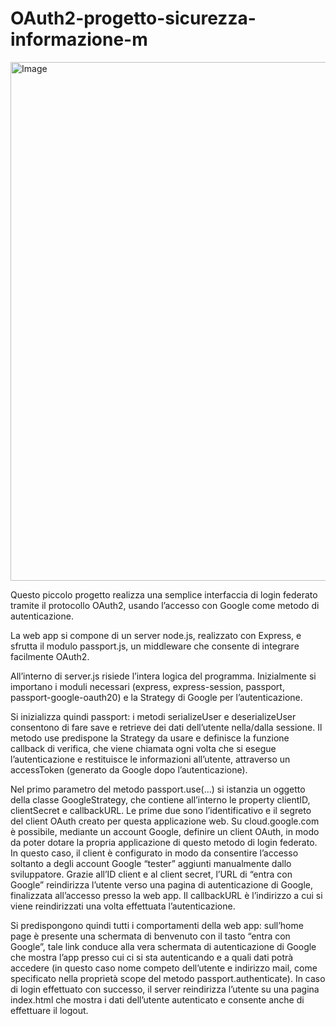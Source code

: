 # OAuth2-progetto-sicurezza-informazione-m

<img width="1151" height="830" alt="Image" src="https://github.com/user-attachments/assets/483c02cc-7a14-452a-9d61-20ad993ce0c8" />

Questo piccolo progetto realizza una semplice interfaccia di login federato tramite il protocollo OAuth2, usando l’accesso con Google come metodo di autenticazione.

La web app si compone di un server node.js, realizzato con Express, e sfrutta il modulo passport.js, un middleware che consente di integrare facilmente OAuth2.

All’interno di server.js risiede l’intera logica del programma. Inizialmente si importano i moduli necessari (express, express-session, passport, passport-google-oauth20) e la Strategy di Google per l’autenticazione.

Si inizializza quindi passport: i metodi serializeUser e deserializeUser consentono di fare save e retrieve dei dati dell’utente nella/dalla sessione. Il metodo use predispone la Strategy da usare e definisce la funzione callback di verifica, che viene chiamata ogni volta che si esegue l’autenticazione e restituisce le informazioni all’utente, attraverso un accessToken (generato da Google dopo l’autenticazione).

Nel primo parametro del metodo passport.use(...) si istanzia un oggetto della classe GoogleStrategy, che contiene all’interno le property clientID, clientSecret e callbackURL. Le prime due sono l’identificativo e il segreto del client OAuth creato per questa applicazione web. 
Su cloud.google.com è possibile, mediante un account Google, definire un client OAuth, in modo da poter dotare la propria applicazione di questo metodo di login federato. In questo caso, il client è configurato in modo da consentire l’accesso soltanto a degli account Google “tester” aggiunti manualmente dallo sviluppatore. Grazie all’ID client e al client secret, l’URL di “entra con Google” reindirizza l’utente verso una pagina di autenticazione di Google, finalizzata all’accesso presso la web app. Il callbackURL è l’indirizzo a cui si viene reindirizzati una volta effettuata l’autenticazione.

Si predispongono quindi tutti i comportamenti della web app: sull’home page è presente una schermata di benvenuto con il tasto “entra con Google”, tale link conduce alla vera schermata di autenticazione di Google che mostra l’app presso cui ci si sta autenticando e a quali dati potrà accedere (in questo caso nome competo dell’utente e indirizzo mail, come specificato nella proprietà scope del metodo passport.authenticate). In caso di login effettuato con successo, il server reindirizza l’utente su una pagina index.html che mostra i dati dell’utente autenticato e consente anche di effettuare il logout.
